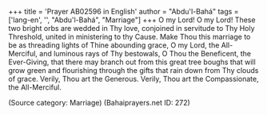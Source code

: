 +++
title = 'Prayer AB02596 in English'
author = "Abdu'l-Bahá"
tags = ['lang-en', '', "Abdu'l-Bahá", "Marriage"]
+++
O my Lord!  O my Lord!  These two bright orbs are wedded in Thy love, conjoined in servitude to Thy Holy Threshold, united in ministering to thy Cause.  Make Thou this marriage to be as threading lights of Thine abounding grace, O my Lord, the All-Merciful, and luminous rays of Thy bestowals, O Thou the Beneficent, the Ever-Giving, that there may branch out from this great tree boughs that will grow green and flourishing through the gifts that rain down from Thy clouds of grace.
Verily, Thou art the Generous.  Verily, Thou art the Compassionate, the All-Merciful.

(Source category: Marriage)
(Bahaiprayers.net ID: 272)
